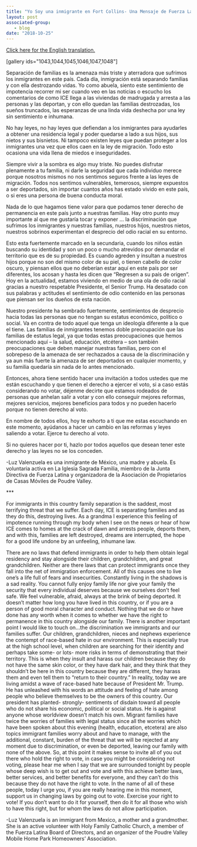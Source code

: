 ```yaml
---
title: "Yo Soy una inmigrante en Fort Collins- Una Mensaje de Fuerza Latina"
layout: post
associated-group:
   - blog
date: "2018-10-25"
---
```


[Click here for the English translation.](#english-jump-link)

\[gallery ids="1043,1044,1045,1046,1047,1048"\]

Separación de familias es la amenaza más triste y aterradora que sufrimos los inmigrantes en este país. Cada día, inmigración está separando familias y con ella destrozando vidas. Yo como abuela, siento este sentimiento de impotencia recorrer mi ser cuando veo en las noticias o escucho los comentarios de como ICE llega a las viviendas de madrugada y arresta a las personas y las deportan, y con ello quedan las familias destrozadas, los sueños truncados, las esperanzas de una linda vida deshecha por una ley sin sentimiento e inhumana.

No hay leyes, no hay leyes que defiendan a los inmigrantes para ayudarles a obtener una residencia legal y poder quedarse a lado a sus hijos, sus nietos y sus bisnietos. Ni tampoco existen leyes que puedan proteger a los inmigrantes una vez que ellos caen en la ley de migración. Todo esto ocasiona una vida llena de miedos e inseguridades.

Siempre vivir a la sombra es algo muy triste. No puedes disfrutar plenamente a tu familia, ni darle la seguridad que cada individuo merece porque nosotros mismos no nos sentimos seguros frente a las leyes de migración. Todos nos sentimos vulnerables, temerosos, siempre expuestos a ser deportados, sin importar cuantos años has estado vivido en este país, o si eres una persona de buena conducta moral.

Nada de lo que hagamos tiene valor para que podamos tener derecho de permanencia en este país junto a nuestras familias. Hay otro punto muy importante al que me gustaría tocar y exponer ... la discriminación que sufrimos los inmigrantes y nuestras familias, nuestros hijos, nuestros nietos, nuestros sobrinos experimentan el desprecio del odio racial en su entorno.

Esto esta fuertemente marcado en la secundaria, cuando los niños están buscando su identidad y son un poco o mucho atrevidos por demandar el territorio que es de su propiedad. Es cuando agreden y insultan a nuestros hijos porque no son del mismo color de su piel, o tienen cabello de color oscuro, y piensan ellos que no deberían estar aquí en este país por ser diferentes, los acosan y hasta les dicen que “Regresen a su país de origen”. Hoy en la actualidad, estamos viviendo en medio de una ola de odio racial gracias a nuestro respetable Presidente, el Senior Trump. Ha desatado con sus palabras y actitudes el sentimiento de odio contenido en las personas que piensan ser los dueños de esta nación.

Nuestro presidente ha sembrado fuertemente, sentimientos de desprecio hacia todas las personas que no tengan su estatus económico, político o social. Va en contra de todo aquel que tenga un ideología diferente a la que el tiene. Las familias de inmigrantes tenemos doble preocupación que las familias de estatus legal, ya que todas estas preocupaciones que hemos mencionado aquí – la salud, educación, etcétera – son también preocupaciones que deben manejar nuestras familias, pero con el sobrepeso de la amenaza de ser rechazados a causa de la discriminación y ya aun más fuerte la amenaza de ser deportados en cualquier momento, y su familia quedaría sin nada de lo antes mencionado.

Entonces, ahora tiene sentido hacer una invitación a todos ustedes que me están escuchando y que tienen el derecho a ejercer el voto, si a caso estás considerando no votar, déjenme decirte que estamos rodeados de personas que anhelan salir a votar y con ello conseguir mejores reformas, mejores servicios, mejores beneficios para todos y no pueden hacerlo porque no tienen derecho al voto.

En nombre de todos ellos, hoy te exhorto a ti que me estas escuchando en este momento, ayúdanos a hacer un cambio en las reformas y leyes saliendo a votar. Ejerce tu derecho al voto.

Si no quieres hacer por ti, hazlo por todos aquellos que desean tener este derecho y las leyes no se los conceden.

\-Luz Valenzuela es una inmigrante de México, una madre y abuela. Es voluntaria activa en La Iglesia Sagrada Familia, miembro de la Junta Directiva de Fuerza Latina y organizadora de la Asociación de Propietarios de Casas Móviles de Poudre Valley.

\*\*\*

For immigrants in this country family separation is the saddest, most terrifying threat that we suffer. Each day, ICE is separating families and as they do this, destroying lives. As a grandma I experience this feeling of impotence running through my body when I see on the news or hear of how ICE comes to homes at the crack of dawn and arrests people, deports them, and with this, families are left destroyed, dreams are interrupted, the hope for a good life undone by an unfeeling, inhumane law.

There are no laws that defend immigrants in order to help them obtain legal residency and stay alongside their children, grandchildren, and great grandchildren. Neither are there laws that can protect immigrants once they fall into the net of immigration enforcement. All of this causes one to live one’s a life full of fears and insecurities. Constantly living in the shadows is a sad reality. You cannot fully enjoy family life nor give your family the security that every individual deserves because we ourselves don’t feel safe. We feel vulnerable, afraid, always at the brink of being deported. It doesn’t matter how long you have lived in this country, or if you are a person of good moral character and conduct. Nothing that we do or have done has any worth when it comes to whether we have the right to permanence in this country alongside our family. There is another important point I would like to touch on…the discrimination we immigrants and our families suffer. Our children, grandchildren, nieces and nephews experience the contempt of race-based hate in our environment. This is especially true at the high school level, when children are searching for their identity and perhaps take some- or lots- more risks in terms of demonstrating that their territory. This is when they insult and harass our children because they do not have the same skin color, or they have dark hair, and they think that they shouldn’t be here in this country because they are different, they harass them and even tell them to “return to their country.” In reality, today we are living amidst a wave of race-based hate because of President Mr. Trump. He has unleashed with his words an attitude and feeling of hate among people who believe themselves to be the owners of this country. Our president has planted- strongly- sentiments of disdain toward all people who do not share his economic, political or social status. He is against anyone whose worldview doesn’t match his own. Migrant families have twice the worries of families with legal status since all the worries which have been spoken about this evening (health, education, etcetera) are also topics immigrant families worry about and have to manage, with the additional, constant, burden of the threat that we will be rejected at any moment due to discrimination, or even be deported, leaving our family with none of the above. So, at this point it makes sense to invite all of you out there who hold the right to vote, in case you might be considering not voting, please hear me when I say that we are surrounded tonight by people whose deep wish is to get out and vote and with this achieve better laws, better services, and better benefits for everyone, and they can’t do this because they do not have the right to vote. In the name of all of these people, today I urge you, if you are really hearing me in this moment, support us in changing laws by going out to vote. Exercise your right to vote! If you don’t want to do it for yourself, then do it for all those who wish to have this right, but for whom the laws do not allow participation.

\-Luz Valenzuela is an immigrant from Mexico, a mother and a grandmother. She is an active volunteer with Holy Family Catholic Church, a member of the Fuerza Latina Board of Directors, and an organizer of the Poudre Valley Mobile Home Park Homeowners’ Association.
